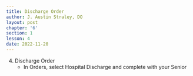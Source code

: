 ```yaml
---
title: Discharge Order
author: J. Austin Straley, DO
layout: post
chapter: '6'
section: 1
lesson: 4
date: 2022-11-20
---
```


4. Discharge Order
    - In Orders, select Hospital Discharge and complete with your Senior
